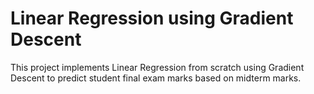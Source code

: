 # Linear Regression using Gradient Descent
 This project implements Linear Regression from scratch using Gradient Descent to predict student final exam marks based on midterm marks.
